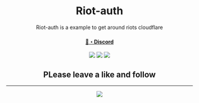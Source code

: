 <h1 align="center">
  Riot-auth
</h1>

<p align="center">
  Riot-auth is a example to get around riots cloudflare
</p>

<h4 align="center">
  <a href="https://discord.gg/fTmJmasvMm">🌌・Discord</a>
</h4>

<p align="center">
  <img src="https://img.shields.io/github/followers/Prodzify?style=socia"> </a>
  <img src="https://img.shields.io/github/stars/Prodzify/Riot-auth?style=social"> </a>
  <img src="https://img.shields.io/github/watchers/Prodzify/Riot-auth?style=social"> </a>
</p>
<h2 align="center">
  PLease  leave a like and follow
</h2>

---
<p align="center"> 
  <kbd>
<img src="https://user-images.githubusercontent.com/90693180/194611506-7ec6edba-7707-47e4-8e8d-88cc72e0cd64.png"></img>
  </kbd>
</p>


